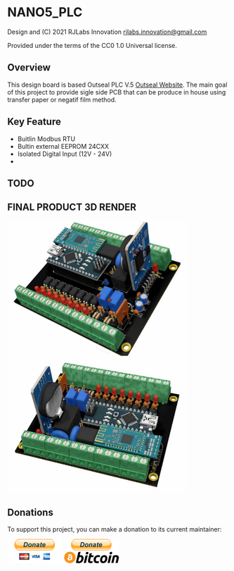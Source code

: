 NANO5_PLC
===========
  Design and (C) 2021 RJLabs Innovation <rjlabs.innovation@gmail.com> 
  
  Provided under the terms of the CC0 1.0 Universal license.

Overview
--------
  This design board is based Outseal PLC V.5 [Outseal Website](http://www.outseal.com/web/produk). The main goal of this project to provide sigle side PCB that can be produce in house using transfer paper or negatif film method.

Key Feature
-------- 
* Buitlin Modbus RTU
* Bultin external EEPROM 24CXX
* Isolated Digital Input (12V - 24V)
* 


TODO
--------

FINAL PRODUCT 3D RENDER
--------


<img src="./doc/Images/FINAL_NANO5_PLC3.jpg" width="410"/> <img src="./doc/Images/FINAL_NANO5_PLC4.jpg" width="410"/> 

Donations
--------
To support this project, you can make a donation to its current maintainer:

[![paypal](./doc/Images/paypal_btn_donateCC_LG_1.gif)](https://paypal.me/auto70)
[![bitcoin-black](./doc/Images/bitcoin-donate-black.png)](https:bitcoin-address.txt)

